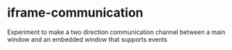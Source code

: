 # iframe-communication
Experiment to make a two direction communication channel between a main window and an embedded window that supports events

